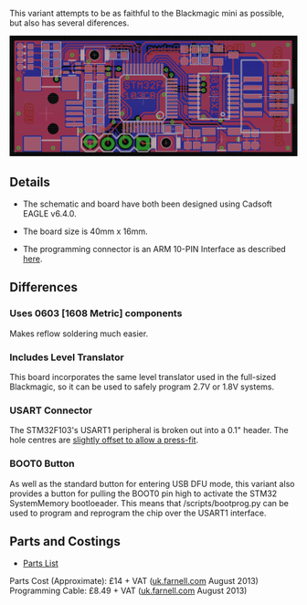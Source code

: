 This variant attempts to be as faithful to the Blackmagic mini as
possible, but also has several diferences.

![Blackmagic richardeoin PCB](blackmagic_richardeoin_board.png
 "Blackmagic richardeoin PCB")

## Details

* The schematic and board have both been designed using Cadsoft EAGLE
  v6.4.0.

* The board size is 40mm x 16mm.

* The programming connector is an ARM 10-PIN Interface as described
  [here](http://www.keil.com/support/man/docs/ulink2/ulink2_hw_connectors.htm).

## Differences

### Uses 0603 [1608 Metric] components

Makes reflow soldering much easier.

### Includes Level Translator

This board incorporates the same level translator used in the
full-sized Blackmagic, so it can be used to safely program 2.7V or
1.8V systems.

### USART Connector

The STM32F103's USART1 peripheral is broken out into a 0.1"
header. The hole centres are
[slightly offset to allow a press-fit](https://www.sparkfun.com/tutorials/114).

### BOOT0 Button

As well as the standard button for entering USB DFU mode, this variant
also provides a button for pulling the BOOT0 pin high to activate the
STM32 SystemMemory bootloeader. This means that /scripts/bootprog.py
can be used to program and reprogram the chip over the USART1
interface.

## Parts and Costings

* [Parts List](Parts.md)

Parts Cost (Approximate): £14 + VAT
([uk.farnell.com](http://uk.farnell.com) August 2013) Programming
Cable: £8.49 + VAT
([uk.farnell.com](http://uk.farnell.com/samtec/ffsd-05-d-06-00-01-n/ribbon-cable-idc-152-4mm-grey-10way/dp/1667659)
August 2013)

